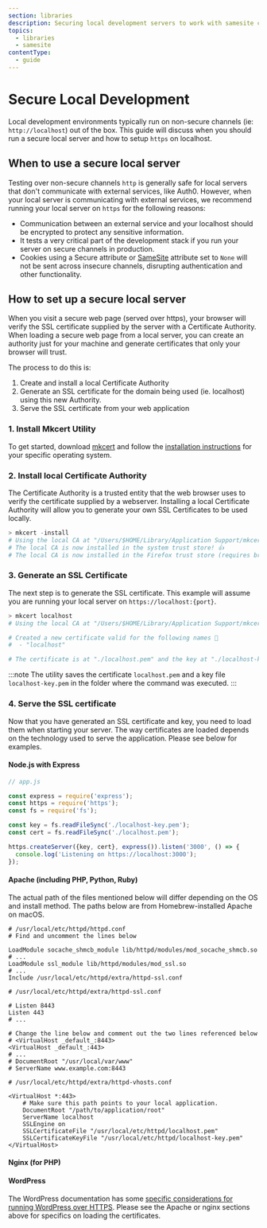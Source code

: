 ```yaml
---
section: libraries
description: Securing local development servers to work with samesite cookies
topics:
  - libraries
  - samesite
contentType:
  - guide
---
```


# Secure Local Development
Local development environments typically run on non-secure channels (ie: `http://localhost`) out of the box.  This guide will discuss when you should run a secure local server and how to setup `https` on localhost.

## When to use a secure local server
Testing over non-secure channels `http` is generally safe for local servers that don't communicate with external services, like Auth0.  However, when your local server is communicating with external services, we recommend running your local server on `https` for the following reasons:

- Communication between an external service and your localhost should be encrypted to protect any sensitive information.
- It tests a very critical part of the development stack if you run your server on secure channels in production.
- Cookies using a Secure attribute or [SameSite](https://auth0.com/blog/browser-behavior-changes-what-developers-need-to-know/) attribute set to `None` will not be sent across insecure channels, disrupting authentication and other functionality.

## How to set up a secure local server
When you visit a secure web page (served over https), your browser will verify the SSL certificate supplied by the server with a Certificate Authority. When loading a secure web page from a local server, you can create an authority just for your machine and generate certificates that only your browser will trust.

The process to do this is:

1. Create and install a local Certificate Authority
2. Generate an SSL certificate for the domain being used (ie. localhost) using this new Authority.
3. Serve the SSL certificate from your web application

### 1. Install Mkcert Utility
To get started, download [mkcert](https://github.com/FiloSottile/mkcert) and follow the [installation instructions](https://github.com/FiloSottile/mkcert#installation) for your specific operating system.

### 2. Install local Certificate Authority
The Certificate Authority is a trusted entity that the web browser uses to verify the certificate supplied by a webserver.  Installing a local Certificate Authority will allow you to generate your own SSL Certificates to be used locally.

```powershell
> mkcert -install
# Using the local CA at "/Users/$HOME/Library/Application Support/mkcert" ✨
# The local CA is now installed in the system trust store! 👍
# The local CA is now installed in the Firefox trust store (requires browser restart)! 🦊
```

### 3. Generate an SSL Certificate
The next step is to generate the SSL certificate. This example will assume you are running your local server on `https://localhost:{port}`.

```powershell
> mkcert localhost
# Using the local CA at "/Users/$HOME/Library/Application Support/mkcert" ✨

# Created a new certificate valid for the following names 📜
#  - "localhost"

# The certificate is at "./localhost.pem" and the key at "./localhost-key.pem" ✅
```

:::note
The utility saves the certificate `localhost.pem` and a key file `localhost-key.pem` in the folder where the command was executed.
:::

### 4. Serve the SSL certificate
Now that you have generated an SSL certificate and key, you need to load them when starting your server. The way certificates are loaded depends on the technology used to serve the application. Please see below for examples.

#### Node.js with Express

```js
// app.js

const express = require('express');
const https = require('https');
const fs = require('fs');

const key = fs.readFileSync('./localhost-key.pem');
const cert = fs.readFileSync('./localhost.pem');

https.createServer({key, cert}, express()).listen('3000', () => {
  console.log('Listening on https://localhost:3000');
});
```

#### Apache (including PHP, Python, Ruby)

The actual path of the files mentioned below will differ depending on the OS and install method. The paths below are from Homebrew-installed Apache on macOS.

```
# /usr/local/etc/httpd/httpd.conf
# Find and uncomment the lines below

LoadModule socache_shmcb_module lib/httpd/modules/mod_socache_shmcb.so
# ...
LoadModule ssl_module lib/httpd/modules/mod_ssl.so
# ...
Include /usr/local/etc/httpd/extra/httpd-ssl.conf
```

```
# /usr/local/etc/httpd/extra/httpd-ssl.conf

# Listen 8443
Listen 443
# ...

# Change the line below and comment out the two lines referenced below
# <VirtualHost _default_:8443>
<VirtualHost _default_:443>
# ...
# DocumentRoot "/usr/local/var/www"
# ServerName www.example.com:8443
```

```
# /usr/local/etc/httpd/extra/httpd-vhosts.conf

<VirtualHost *:443>
    # Make sure this path points to your local application.
    DocumentRoot "/path/to/application/root"
    ServerName localhost
    SSLEngine on
    SSLCertificateFile "/usr/local/etc/httpd/localhost.pem"
    SSLCertificateKeyFile "/usr/local/etc/httpd/localhost-key.pem"
</VirtualHost>
```

#### Nginx (for PHP)

#### WordPress

The WordPress documentation has some [specific considerations for running WordPress over HTTPS](https://make.wordpress.org/support/user-manual/web-publishing/https-for-wordpress/). Please see the Apache or nginx sections above for specifics on loading the certificates.

